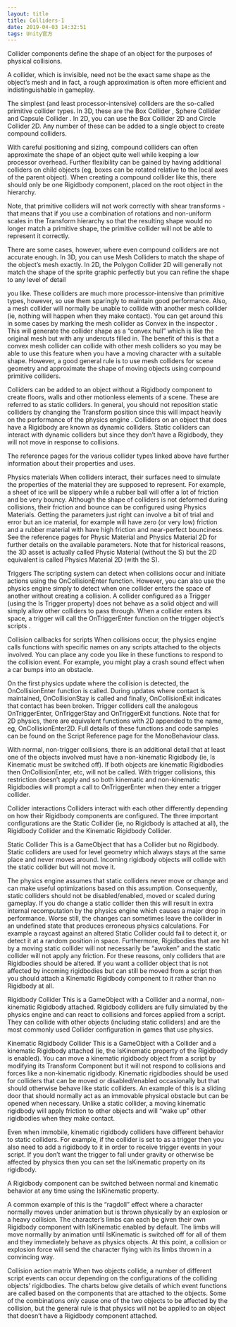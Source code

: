 ```yaml
---
layout: title
title: Colliders-1
date: 2019-04-03 14:32:51
tags: Unity官方
---
```

Collider components define the shape of an object for the purposes of physical collisions.

<!--more-->

A collider, which is invisible, need not be the exact same shape as the object’s mesh and in fact, a rough approximation is often more efficient and indistinguishable in gameplay.

The simplest (and least processor-intensive) colliders are the so-called primitive collider types. In 3D, these are the Box Collider
, Sphere Collider and Capsule Collider
. In 2D, you can use the Box Collider 2D and Circle Collider 2D. Any number of these can be added to a single object to create compound colliders.

With careful positioning and sizing, compound colliders can often approximate the shape of an object quite well while keeping a low processor overhead. Further flexibility can be gained by having additional colliders on child objects (eg, boxes can be rotated relative to the local axes of the parent object). When creating a compound collider like this, there should only be one Rigidbody
 component, placed on the root object in the hierarchy.

Note, that primitive colliders will not work correctly with shear transforms - that means that if you use a combination of rotations and non-uniform scales in the Transform hierarchy so that the resulting shape would no longer match a primitive shape, the primitive collider will not be able to represent it correctly.

There are some cases, however, where even compound colliders are not accurate enough. In 3D, you can use Mesh Colliders
 to match the shape of the object’s mesh exactly. In 2D, the Polygon Collider 2D will generally not match the shape of the sprite
 graphic perfectly but you can refine the shape to any level of detail



 you like. These colliders are much more processor-intensive than primitive types, however, so use them sparingly to maintain good performance. Also, a mesh collider will normally be unable to collide with another mesh collider (ie, nothing will happen when they make contact). You can get around this in some cases by marking the mesh collider as Convex in the inspector
. This will generate the collider shape as a “convex hull” which is like the original mesh but with any undercuts filled in. The benefit of this is that a convex mesh collider can collide with other mesh colliders so you may be able to use this feature when you have a moving character with a suitable shape. However, a good general rule is to use mesh colliders for scene
 geometry and approximate the shape of moving objects using compound primitive colliders.

Colliders can be added to an object without a Rigidbody component to create floors, walls and other motionless elements of a scene. These are referred to as static colliders. In general, you should not reposition static colliders by changing the Transform position since this will impact heavily on the performance of the physics engine
. Colliders on an object that does have a Rigidbody are known as dynamic colliders. Static colliders can interact with dynamic colliders but since they don’t have a Rigidbody, they will not move in response to collisions.

The reference pages for the various collider types linked above have further information about their properties and uses.

Physics materials
When colliders interact, their surfaces need to simulate the properties of the material they are supposed to represent. For example, a sheet of ice will be slippery while a rubber ball will offer a lot of friction and be very bouncy. Although the shape of colliders is not deformed during collisions, their friction and bounce can be configured using Physics Materials. Getting the parameters just right can involve a bit of trial and error but an ice material, for example will have zero (or very low) friction and a rubber material with have high friction and near-perfect bounciness. See the reference pages for Physic Material and Physics Material 2D for further details on the available parameters. Note that for historical reasons, the 3D asset
 is actually called Physic Material
 (without the S) but the 2D equivalent is called Physics Material 2D
 (with the S).

Triggers
The scripting system can detect when collisions occur and initiate actions using the OnCollisionEnter function. However, you can also use the physics engine simply to detect when one collider enters the space of another without creating a collision. A collider configured as a Trigger (using the Is Trigger property) does not behave as a solid object and will simply allow other colliders to pass through. When a collider enters its space, a trigger will call the OnTriggerEnter function on the trigger object’s scripts
.


Collision callbacks for scripts
When collisions occur, the physics engine calls functions with specific names on any scripts attached to the objects involved. You can place any code you like in these functions to respond to the collision event. For example, you might play a crash sound effect when a car bumps into an obstacle.

On the first physics update where the collision is detected, the OnCollisionEnter function is called. During updates where contact is maintained, OnCollisionStay is called and finally, OnCollisionExit indicates that contact has been broken. Trigger colliders call the analogous OnTriggerEnter, OnTriggerStay and OnTriggerExit functions. Note that for 2D physics, there are equivalent functions with 2D appended to the name, eg, OnCollisionEnter2D. Full details of these functions and code samples can be found on the Script Reference page for the MonoBehaviour class.

With normal, non-trigger collisions, there is an additional detail that at least one of the objects involved must have a non-kinematic Rigidbody (ie, Is Kinematic must be switched off). If both objects are kinematic Rigidbodies then OnCollisionEnter, etc, will not be called. With trigger collisions, this restriction doesn’t apply and so both kinematic and non-kinematic Rigidbodies will prompt a call to OnTriggerEnter when they enter a trigger collider.

Collider interactions
Colliders interact with each other differently depending on how their Rigidbody components are configured. The three important configurations are the Static Collider (ie, no Rigidbody is attached at all), the Rigidbody Collider and the Kinematic Rigidbody Collider.

Static Collider
This is a GameObject
 that has a Collider but no Rigidbody. Static colliders are used for level geometry which always stays at the same place and never moves around. Incoming rigidbody objects will collide with the static collider but will not move it.

The physics engine assumes that static colliders never move or change and can make useful optimizations based on this assumption. Consequently, static colliders should not be disabled/enabled, moved or scaled during gameplay. If you do change a static collider then this will result in extra internal recomputation by the physics engine which causes a major drop in performance. Worse still, the changes can sometimes leave the collider in an undefined state that produces erroneous physics calculations. For example a raycast against an altered Static Collider could fail to detect it, or detect it at a random position in space. Furthermore, Rigidbodies that are hit by a moving static collider will not necessarily be “awoken” and the static collider will not apply any friction. For these reasons, only colliders that are Rigidbodies should be altered. If you want a collider object that is not affected by incoming rigidbodies but can still be moved from a script then you should attach a Kinematic Rigidbody component to it rather than no Rigidbody at all.

Rigidbody Collider
This is a GameObject with a Collider and a normal, non-kinematic Rigidbody attached. Rigidbody colliders are fully simulated by the physics engine and can react to collisions and forces applied from a script. They can collide with other objects (including static colliders) and are the most commonly used Collider configuration in games that use physics.

Kinematic Rigidbody Collider
This is a GameObject with a Collider and a kinematic Rigidbody attached (ie, the IsKinematic property of the Rigidbody is enabled). You can move a kinematic rigidbody object from a script by modifying its Transform Component
 but it will not respond to collisions and forces like a non-kinematic rigidbody. Kinematic rigidbodies should be used for colliders that can be moved or disabled/enabled occasionally but that should otherwise behave like static colliders. An example of this is a sliding door that should normally act as an immovable physical obstacle but can be opened when necessary. Unlike a static collider, a moving kinematic rigidbody will apply friction to other objects and will “wake up” other rigidbodies when they make contact.

Even when immobile, kinematic rigidbody colliders have different behavior to static colliders. For example, if the collider is set to as a trigger then you also need to add a rigidbody to it in order to receive trigger events in your script. If you don’t want the trigger to fall under gravity or otherwise be affected by physics then you can set the IsKinematic property on its rigidbody.

A Rigidbody component can be switched between normal and kinematic behavior at any time using the IsKinematic property.

A common example of this is the “ragdoll” effect where a character normally moves under animation but is thrown physically by an explosion or a heavy collision. The character’s limbs can each be given their own Rigidbody component with IsKinematic enabled by default. The limbs will move normallly by animation until IsKinematic is switched off for all of them and they immediately behave as physics objects. At this point, a collision or explosion force will send the character flying with its limbs thrown in a convincing way.

Collision action matrix
When two objects collide, a number of different script events can occur depending on the configurations of the colliding objects’ rigidbodies. The charts below give details of which event functions are called based on the components that are attached to the objects. Some of the combinations only cause one of the two objects to be affected by the collision, but the general rule is that physics will not be applied to an object that doesn’t have a Rigidbody component attached.